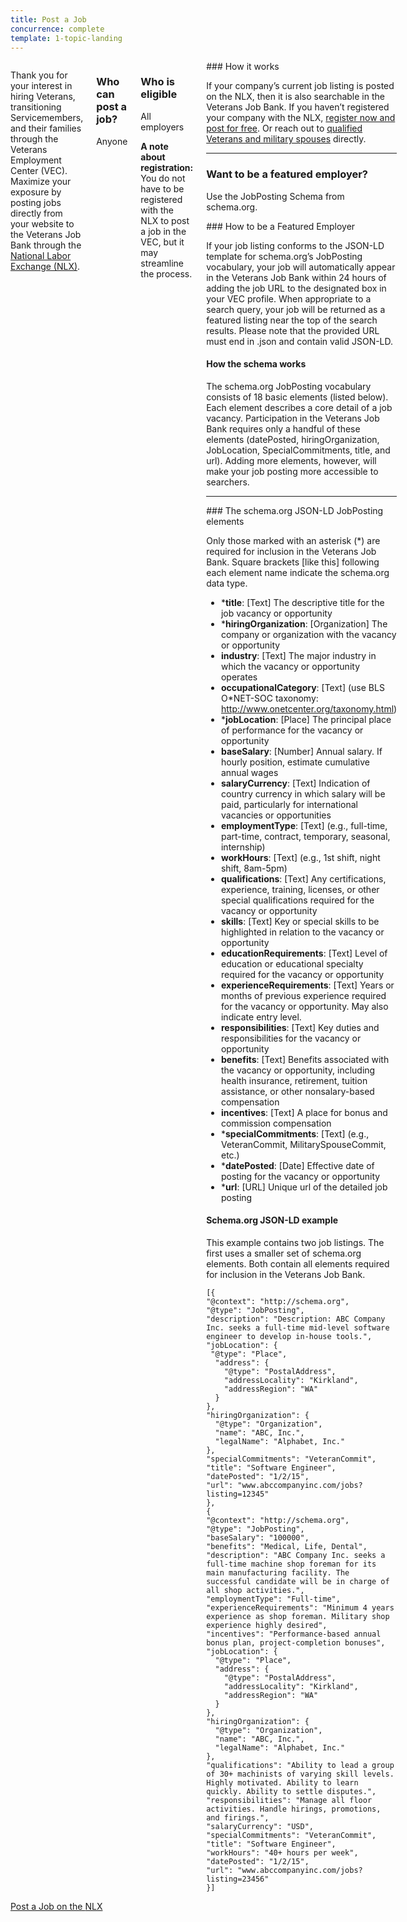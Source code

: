 ```yaml
---
title: Post a Job
concurrence: complete
template: 1-topic-landing
---
```

<link href="/assets/css/vendor/prism.css" type="text/css" rel="stylesheet">

<div class="main" role="main" markdown="0">

<div class="section one" markdown="0">
<div class="primary" markdown="0">
<div class="row" markdown="0">
<div class="small-12 medium-9 columns" markdown="0">

<div markdown="1">

Thank you for your interest in hiring Veterans, transitioning Servicemembers, and their families through the Veterans Employment Center (VEC). Maximize your exposure by posting jobs directly from your website to the Veterans Job Bank through the [National Labor Exchange (NLX)](https://us.jobs/postajobpartner.asp?partner=ebenefits). 

</div>

<div class="call-out" markdown="1">

### Who can post a job?

Anyone

</div>

<div class="call-out" markdown="1">

### Who is eligible
All employers

**A note about registration:** You do not have to be registered with the NLX to post a job in the VEC, but it may streamline the process. 
</div>

<div markdown="1">
### How it works

If your company’s current job listing is posted on the NLX, then it is also searchable in the Veterans Job Bank. If you haven’t registered your company with the NLX, [register now and post for free](https://us.jobs/postajobpartner.asp?partner=ebenefits). 
Or reach out to [qualified Veterans and military spouses](https://www.vets.gov/veterans-employment-center/employers) directly.



<hr>

### Want to be a featured employer? <br>
Use the JobPosting Schema from schema.org.

<div markdown="1">
### How to be a Featured Employer

If your job listing conforms to the JSON-LD template for schema.org’s JobPosting vocabulary, your job will automatically appear in the Veterans Job Bank within 24 hours of adding the job URL to the designated box in your VEC profile. When appropriate to a search query, your job will be returned as a featured listing near the top of the search results. Please note that the provided URL must end in .json and contain valid JSON-LD.


#### How the schema works

The schema.org JobPosting vocabulary consists of 18 basic elements (listed below). Each element describes a core detail of a job vacancy. Participation in the Veterans Job Bank requires only a handful of these elements (datePosted, hiringOrganization, JobLocation, SpecialCommitments, title, and url). Adding more elements, however, will make your job posting more accessible to searchers.

<hr>
### The schema.org JSON-LD JobPosting elements

Only those marked with an asterisk (*) are required for inclusion in the Veterans Job Bank. Square brackets [like this] following each element name indicate the schema.org data type.

- ***title**: [Text] The descriptive title for the job vacancy or opportunity
- ***hiringOrganization**: [Organization] The company or organization with the vacancy or opportunity
- **industry**: [Text] The major industry in which the vacancy or opportunity operates
- **occupationalCategory**: [Text] (use BLS O*NET-SOC taxonomy: http://www.onetcenter.org/taxonomy.html)
- ***jobLocation**: [Place] The principal place of performance for the vacancy or opportunity
- **baseSalary**: [Number] Annual salary. If hourly position, estimate cumulative annual wages
- **salaryCurrency**: [Text] Indication of country currency in which salary will be paid, particularly for international vacancies or opportunities
- **employmentType**: [Text] (e.g., full-time, part-time, contract, temporary, seasonal, internship)
- **workHours**: [Text] (e.g., 1st shift, night shift, 8am-5pm)
- **qualifications**: [Text] Any certifications, experience, training, licenses, or other special qualifications required for the vacancy or opportunity
- **skills**: [Text] Key or special skills to be highlighted in relation to the vacancy or opportunity
- **educationRequirements**: [Text] Level of education or educational specialty required for the vacancy or opportunity
- **experienceRequirements**: [Text] Years or months of previous experience required for the vacancy or opportunity. May also indicate entry level.
- **responsibilities**: [Text] Key duties and responsibilities for the vacancy or opportunity
- **benefits**: [Text] Benefits associated with the vacancy or opportunity, including health insurance, retirement, tuition assistance, or other nonsalary-based compensation
- **incentives**: [Text] A place for bonus and commission compensation
- ***specialCommitments**: [Text] (e.g., VeteranCommit, MilitarySpouseCommit, etc.)
- ***datePosted**: [Date] Effective date of posting for the vacancy or opportunity
- ***url**: [URL] Unique url of the detailed job posting

#### Schema.org JSON-LD example

This example contains two job listings. The first uses a smaller set of schema.org elements. Both contain all elements required for inclusion in the Veterans Job Bank. 
          
<!-- Each of these lines needs to begin with 4 spaces -->
<pre><code class="language-json">[{
"@context": "http://schema.org",
"@type": "JobPosting",
"description": "Description: ABC Company Inc. seeks a full-time mid-level software engineer to develop in-house tools.",
"jobLocation": {
 "@type": "Place",
  "address": {
    "@type": "PostalAddress",
    "addressLocality": "Kirkland",
    "addressRegion": "WA"
  }
},
"hiringOrganization": {
  "@type": "Organization",
  "name": "ABC, Inc.",
  "legalName": "Alphabet, Inc."
},
"specialCommitments": "VeteranCommit",
"title": "Software Engineer",
"datePosted": "1/2/15",
"url": "www.abccompanyinc.com/jobs?listing=12345"
},
{
"@context": "http://schema.org",
"@type": "JobPosting",
"baseSalary": "100000",
"benefits": "Medical, Life, Dental",
"description": "ABC Company Inc. seeks a full-time machine shop foreman for its main manufacturing facility. The successful candidate will be in charge of all shop activities.",
"employmentType": "Full-time",
"experienceRequirements": "Minimum 4 years experience as shop foreman. Military shop experience highly desired",
"incentives": "Performance-based annual bonus plan, project-completion bonuses",
"jobLocation": {
  "@type": "Place",
  "address": {
    "@type": "PostalAddress",
    "addressLocality": "Kirkland",
    "addressRegion": "WA"
  }
},
"hiringOrganization": {
  "@type": "Organization",
  "name": "ABC, Inc.",
  "legalName": "Alphabet, Inc."
},
"qualifications": "Ability to lead a group of 30+ machinists of varying skill levels. Highly motivated. Ability to learn quickly. Ability to settle disputes.",
"responsibilities": "Manage all floor activities. Handle hirings, promotions, and firings.",
"salaryCurrency": "USD",
"specialCommitments": "VeteranCommit",
"title": "Software Engineer",
"workHours": "40+ hours per week",
"datePosted": "1/2/15",
"url": "www.abccompanyinc.com/jobs?listing=23456"
}]</code></pre>
</div>
</div>
</div>
</div>

<div class="action-bar">
  <div class="row">
    <div class="small-12 columns">
      <a class="usa-button-primary" href="https://us.jobs/postajobpartner.asp?partner=ebenefits">Post a Job on the <abbr>NLX</abbr></a>
    </div>
  </div>
</div>
